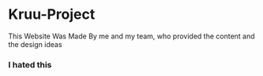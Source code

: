 # Kruu-Project
This Website Was Made By me and my team, who provided the content and the design ideas

### I hated this